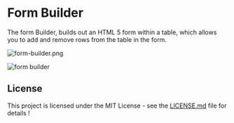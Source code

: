 # Form Builder

The form Builder, builds out an HTML 5 form within a table, which allows you to add and remove rows from the table in the form.

<img src="/oluomoniyi/from-builder/blob/master/media/form-builder.png?raw=true" alt="form-builder.png">

[]({{site.baseurl}}//Form%20Builder.PNG)

![form builder]({{site.baseurl}}//Form%20Builder.PNG)

## License

This project is licensed under the MIT License - see the [LICENSE.md](LICENSE.md) file for details
!